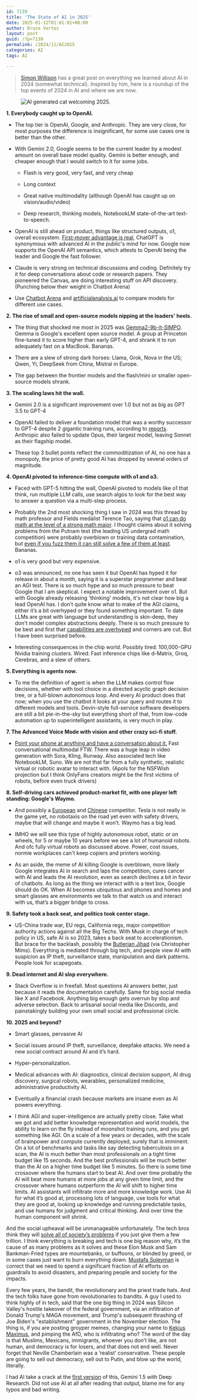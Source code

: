 ```yaml
---
id: 7139
title: 'The State of AI in 2025'
date: 2025-01-12T01:01:01+00:00
author: Druce Vertes
layout: post
guid: /?p=7139
permalink: /2024/11/AI2025
categories: AI
tags: AI

---
```

> [Simon Willison](https://simonwillison.net/2024/Dec/31/llms-in-2024/) has a great post on everything we learned about AI in 2024 (somewhat technical). Inspired by him, here is a roundup of the top events of 2024 in AI and where we are now.

<figure>
  <img
  src="/assets/2025/kitty.png"
  alt="AI generated cat welcoming 2025.">
</figure>
<!--more-->

**1. Everybody caught up to OpenAI.**

- The top tier is OpenAI, Google, and Anthropic. They are very close, for most purposes the difference is insignificant, for some use cases one is better than the other.
    
- With Gemini 2.0, Google seems to be the current leader by a modest amount on overall base model quality. Gemini is better enough, and cheaper enough that I would switch to it for some jobs.
    
    - Flash is very good, very fast, and very cheap
        
    - Long context
        
    - Great native multimodality (although OpenAI has caught up on vision/audio/video)
        
    - Deep research, thinking models, NotebookLM state-of-the-art text-to-speech.
        
- OpenAI is still ahead on product, things like structured outputs, o1, overall ecosystem. [First-mover advantage is real](https://searchengineland.com/googles-ceo-warns-chatgpt-may-become-synonymous-to-ai-the-way-google-is-to-search-449970), ChatGPT is synonymous with advanced AI in the public's mind for now. Google now supports the OpenAI API semantics, which attests to OpenAI being the leader and Google the fast follower.
    
- Claude is very strong on technical discussions and coding. Definitely try it for deep conversations about code or research papers. They pioneered the Canvas, are doing interesting stuff on API discovery. (Punching below their weight in Chatbot Arena)
    
- Use [Chatbot Arena](https://lmarena.ai/) and [artificialanalysis.ai](https://artificialanalysis.ai/) to compare models for different use cases.
    

**2. The rise of small and open-source models nipping at the leaders' heels.**

- The thing that shocked me most in 2025 was [Gemma2-9b-it-SIMPO](https://huggingface.co/princeton-nlp/gemma-2-9b-it-SimPO). Gemma is Google's excellent open source model. A group at Princeton fine-tuned it to score higher than early GPT-4, and shrank it to run adequately fast on a MacBook. Bananas.
    
- There are a slew of strong dark horses: Llama, Grok, Nova in the US; Qwen, Yi, DeepSeek from China, Mistral in Europe.
    
- The gap between the frontier models and the flash/mini or smaller open-source models shrank.
    

**3. The scaling laws hit the wall.**

- Gemini 2.0 is a significant improvement over 1.0 but not as big as GPT 3.5 to GPT-4
    
- OpenAI failed to deliver a foundation model that was a worthy successor to GPT-4 despite 2 gigantic training runs, according to [reports](https://www.wsj.com/tech/ai/openai-gpt5-orion-delays-639e7693). Anthropic also failed to update Opus, their largest model, leaving Sonnet as their flagship model.
    
- These top 3 bullet points reflect the commoditization of AI, no one has a monopoly, the price of pretty good AI has dropped by several orders of magnitude.
    

**4. OpenAI pivoted to inference-time compute with o1 and o3.**

- Faced with GPT-5 hitting the wall, OpenAI pivoted to models like o1 that think, run multiple LLM calls, use search algos to look for the best way to answer a question via a multi-step process.
    
- Probably the 2nd most shocking thing I saw in 2024 was this thread by math professor and Fields medalist Terence Tao, saying that [o1 can do math at the level of a strong math major](https://mathstodon.xyz/@tao/113132502735585408). I thought claims about it solving problems from the Putnam test (the leading US undergrad math competition) were probably overblown or training data contamination, but [even if you fuzz them it can still solve a few of them at least](https://openreview.net/pdf?id=YXnwlZe0yf). Bananas. 
    
- o1 is very good but very expensive.
    
- o3 was announced, no one has seen it but OpenAI has hyped it for release in about a month, saying it is a superstar programmer and beat an AGI test. There is so much hype and so much pressure to beat Google that I am skeptical. I expect a notable improvement over o1. But with Google already releasing 'thinking' models, it's not clear how big a lead OpenAI has. I don’t quite know what to make of the AGI claims, either it’s a bit overhyped or they found something important. To date LLMs are great with language but understanding is skin-deep, they don't model complex abstractions deeply. There is so much pressure to be best and first that [capabilities are overhyped](https://www.cnbc.com/2023/12/08/google-faces-controversy-over-edited-gemini-ai-demo-video.html) and corners are cut. But I have been surprised before. 
    
- Interesting consequences in the chip world. Possibly tired: 100,000-GPU Nvidia training clusters. Wired: Fast inference chips like d-Matrix, Groq, Cerebras, and a slew of others.
    

**5. Everything is agents now.**

- To me the definition of agent is when the LLM makes control flow decisions, whether with tool choice in a directed acyclic graph decision tree, or a full-blown autonomous loop. And every AI product does that now; when you use the chatbot it looks at your query and routes it to different models and tools. Devin-style full-service software developers are still a bit pie-in-the-sky but everything short of that, from low-code automation up to superintelligent assistants, is very much in play.
    

**7. The Advanced Voice Mode with vision and other crazy sci-fi stuff.**

- [Point your phone at anything and have a conversation about it.](https://www.youtube.com/watch?v=fhet4y1HyOE) Fast conversational multimodal FTW. There was a huge leap in video generation with Sora, Kling, Runway. Also associated tech like NotebookLM, Suno. We are not that far from a fully synthetic, realistic virtual or robotic avatar to interact with. (Apols for the NSFWish projection but I think OnlyFans creators might be the first victims of robots, before even truck drivers)
    

**8. Self-driving cars achieved product-market fit, with one player left standing: Google's Waymo.**

- And possibly a [European](https://wayve.ai/) and [Chinese](https://www.wired.com/story/chinas-best-self-driving-car-platforms-tested-and-compared-xpeng-nio-li-auto/) competitor. Tesla is not really in the game yet, no robotaxis on the road yet even with safety drivers, maybe that will change and maybe it won’t. Waymo has a big lead.
    
- IMHO we will see this type of highly autonomous robot, static or on wheels, for 5 or maybe 10 years before we see a lot of humanoid robots. And ofc fully virtual robots as discussed above. Power, cost issues, normie workplaces can't keep copiers and printers working.
    
- As an aside, the meme of AI killing Google is overblown, more likely Google integrates AI in search and laps the competition, cures cancer with AI and leads the AI revolution, even as search declines a bit in favor of chatbots. As long as the thing we interact with is a text box, Google should do OK. When AI becomes ubiquitous and phones and homes and smart glasses are environments we talk to that watch us and interact with us, that’s a bigger bridge to cross.
    

**9. Safety took a back seat, and politics took center stage.**

- US-China trade war, EU regs, California regs, major competition authority actions against all the Big Techs. With Musk in charge of tech policy in US, safe AI is so 2023, takes a back seat to accelerationism. But brace for the backlash, possibly the [Butlerian Jihad](https://en.wikipedia.org/wiki/Dune_(franchise)#The_Butlerian_Jihad) (via Christopher Mims). Everything is mediated through big tech, and people view AI with suspicion as IP theft, surveillance state, manipulation and dark patterns. People look for scapegoats.
    

**9. Dead internet and AI slop everywhere.**

- Stack Overflow is in freefall. Most questions AI answers better, just because it reads the documentation carefully. Same for big social media like X and Facebook. Anything big enough gets overrun by slop and adverse selection. Back to artisanal social media like Discords, and painstakingly building your own small social and professional circle.
    

**10. 2025 and beyond?**

- Smart glasses, pervasive AI
    
- Social issues around IP theft, surveillance, deepfake attacks. We need a new social contract around AI and it’s hard.
    
- Hyper-personalization.
    
- Medical advances with AI: diagnostics, clinical decision support, AI drug discovery, surgical robots, wearables, personalized medicine, administrative productivity AI.
    
- Eventually a financial crash because markets are insane even as AI powers everything.
    
- I think AGI and super-intelligence are actually pretty close. Take what we got and add better knowledge representation and world models, the ability to learn on the fly instead of moonshot training runs, and you get something like AGI. On a scale of a few years or decades, with the scale of brainpower and compute currently deployed, surely that is imminent. On a lot of benchmarks and tasks like say detecting tuberculosis on a scan, the AI is much better than most professionals on a tight time budget like 15 seconds. And the best professionals will be much better than the AI on a higher time budget like 5 minutes. So there is some time crossover where the humans start to beat AI. And over time probably the AI will beat more humans at more jobs at any given time limit, and the crossover where humans outperform the AI will shift to higher time limits. AI assistants will infiltrate more and more knowledge work. Use AI for what it’s good at, processing lots of language, use tools for what they are good at, looking up knowledge and running predictable tasks, and use humans for judgment and critical thinking. And over time the human component will shrink.
    
And the social upheaval will be unmanageable unfortunately. The tech bros think they will [solve all of society’s problems](https://darioamodei.com/machines-of-loving-grace) if you just give them a few trillion. I think everything is breaking and tech is one big reason why, it’s the cause of as many problems as it solves and these Elon Musk and Sam Bankman-Fried types are mountebanks, or buffoons, or blinded by greed, or in some cases just want to burn everything down. [Mustafa Suleyman](https://www.amazon.com/Coming-Wave-Technology-Twenty-first-Centurys/dp/0593593952) is correct that we need to spend a significant fraction of AI efforts on guardrails to avoid disasters, and preparing people and society for the impacts.
    
Every few years, the bandit, the revolutionary and the priest trade hats. And the tech folks have gone from revolutionaries to bandits. A guy I used to think highly of in tech, said that the one big thing in 2024 was Silicon Valley's hostile takeover of the federal government, via an infiltration of Donald Trump's MAGA movement, and Trump's subsequent thrashing of Joe Biden's "establishment" government in the November election. The thing is, if you are posting groyper memes, changing your name to [Kekius Maximus](https://www.bbc.com/news/articles/cy53vz1qpx1o), and pimping the AfD, who is infiltrating who? The word of the day is that Muslims, Mexicans, immigrants, whoever you don’t like, are not human, and democracy is for losers, and that does not end well. Never forget that Neville Chamberlain was a ‘realist’ conservative. These people are going to sell out democracy, sell out to Putin, and blow up the world, literally.
    
I had AI take a crack at the [first version](https://docs.google.com/document/d/1ClJ5_bot-GBJUv__-CNPY5hdkj_2kY934w1sN9blBV4/edit?usp=sharing) of this, Gemini 1.5 with Deep Research. Did not use AI at all after reading that output, blame me for any typos and bad writing.

